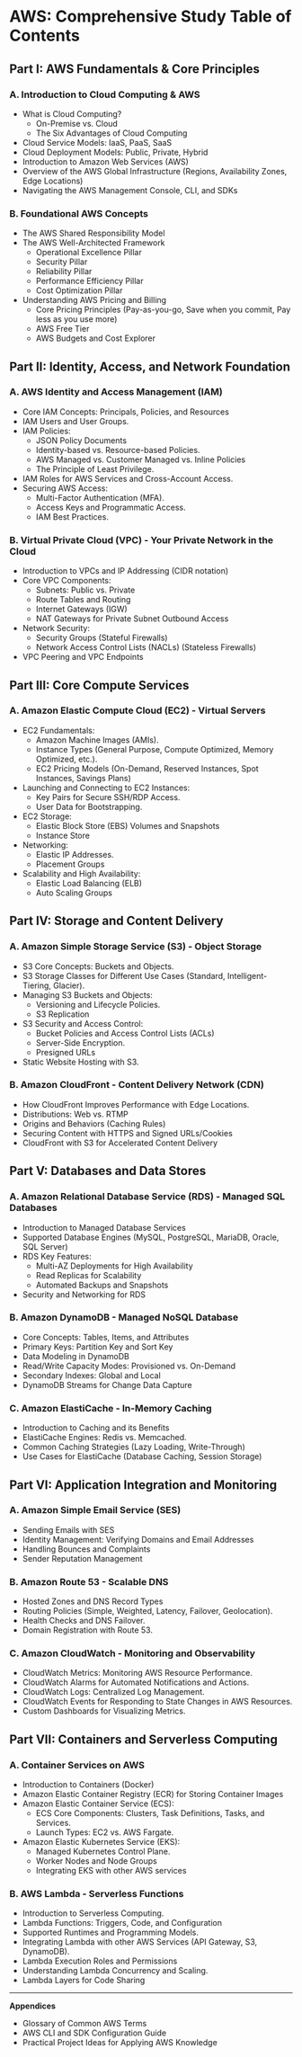 # AWS: Comprehensive Study Table of Contents

## Part I: AWS Fundamentals & Core Principles

### A. Introduction to Cloud Computing & AWS
*   What is Cloud Computing?
    *   On-Premise vs. Cloud
    *   The Six Advantages of Cloud Computing
*   Cloud Service Models: IaaS, PaaS, SaaS
*   Cloud Deployment Models: Public, Private, Hybrid
*   Introduction to Amazon Web Services (AWS)
*   Overview of the AWS Global Infrastructure (Regions, Availability Zones, Edge Locations)
*   Navigating the AWS Management Console, CLI, and SDKs

### B. Foundational AWS Concepts
*   The AWS Shared Responsibility Model
*   The AWS Well-Architected Framework
    *   Operational Excellence Pillar
    *   Security Pillar
    *   Reliability Pillar
    *   Performance Efficiency Pillar
    *   Cost Optimization Pillar
*   Understanding AWS Pricing and Billing
    *   Core Pricing Principles (Pay-as-you-go, Save when you commit, Pay less as you use more)
    *   AWS Free Tier
    *   AWS Budgets and Cost Explorer

## Part II: Identity, Access, and Network Foundation

### A. AWS Identity and Access Management (IAM)
*   Core IAM Concepts: Principals, Policies, and Resources
*   IAM Users and User Groups.
*   IAM Policies:
    *   JSON Policy Documents
    *   Identity-based vs. Resource-based Policies.
    *   AWS Managed vs. Customer Managed vs. Inline Policies
    *   The Principle of Least Privilege.
*   IAM Roles for AWS Services and Cross-Account Access.
*   Securing AWS Access:
    *   Multi-Factor Authentication (MFA).
    *   Access Keys and Programmatic Access.
    *   IAM Best Practices.

### B. Virtual Private Cloud (VPC) - Your Private Network in the Cloud
*   Introduction to VPCs and IP Addressing (CIDR notation)
*   Core VPC Components:
    *   Subnets: Public vs. Private
    *   Route Tables and Routing
    *   Internet Gateways (IGW)
    *   NAT Gateways for Private Subnet Outbound Access
*   Network Security:
    *   Security Groups (Stateful Firewalls)
    *   Network Access Control Lists (NACLs) (Stateless Firewalls)
*   VPC Peering and VPC Endpoints

## Part III: Core Compute Services

### A. Amazon Elastic Compute Cloud (EC2) - Virtual Servers
*   EC2 Fundamentals:
    *   Amazon Machine Images (AMIs).
    *   Instance Types (General Purpose, Compute Optimized, Memory Optimized, etc.).
    *   EC2 Pricing Models (On-Demand, Reserved Instances, Spot Instances, Savings Plans)
*   Launching and Connecting to EC2 Instances:
    *   Key Pairs for Secure SSH/RDP Access.
    *   User Data for Bootstrapping.
*   EC2 Storage:
    *   Elastic Block Store (EBS) Volumes and Snapshots
    *   Instance Store
*   Networking:
    *   Elastic IP Addresses.
    *   Placement Groups
*   Scalability and High Availability:
    *   Elastic Load Balancing (ELB)
    *   Auto Scaling Groups

## Part IV: Storage and Content Delivery

### A. Amazon Simple Storage Service (S3) - Object Storage
*   S3 Core Concepts: Buckets and Objects.
*   S3 Storage Classes for Different Use Cases (Standard, Intelligent-Tiering, Glacier).
*   Managing S3 Buckets and Objects:
    *   Versioning and Lifecycle Policies.
    *   S3 Replication
*   S3 Security and Access Control:
    *   Bucket Policies and Access Control Lists (ACLs)
    *   Server-Side Encryption.
    *   Presigned URLs
*   Static Website Hosting with S3.

### B. Amazon CloudFront - Content Delivery Network (CDN)
*   How CloudFront Improves Performance with Edge Locations.
*   Distributions: Web vs. RTMP
*   Origins and Behaviors (Caching Rules)
*   Securing Content with HTTPS and Signed URLs/Cookies
*   CloudFront with S3 for Accelerated Content Delivery

## Part V: Databases and Data Stores

### A. Amazon Relational Database Service (RDS) - Managed SQL Databases
*   Introduction to Managed Database Services
*   Supported Database Engines (MySQL, PostgreSQL, MariaDB, Oracle, SQL Server)
*   RDS Key Features:
    *   Multi-AZ Deployments for High Availability
    *   Read Replicas for Scalability
    *   Automated Backups and Snapshots
*   Security and Networking for RDS

### B. Amazon DynamoDB - Managed NoSQL Database
*   Core Concepts: Tables, Items, and Attributes
*   Primary Keys: Partition Key and Sort Key
*   Data Modeling in DynamoDB
*   Read/Write Capacity Modes: Provisioned vs. On-Demand
*   Secondary Indexes: Global and Local
*   DynamoDB Streams for Change Data Capture

### C. Amazon ElastiCache - In-Memory Caching
*   Introduction to Caching and its Benefits
*   ElastiCache Engines: Redis vs. Memcached.
*   Common Caching Strategies (Lazy Loading, Write-Through)
*   Use Cases for ElastiCache (Database Caching, Session Storage)

## Part VI: Application Integration and Monitoring

### A. Amazon Simple Email Service (SES)
*   Sending Emails with SES
*   Identity Management: Verifying Domains and Email Addresses
*   Handling Bounces and Complaints
*   Sender Reputation Management

### B. Amazon Route 53 - Scalable DNS
*   Hosted Zones and DNS Record Types
*   Routing Policies (Simple, Weighted, Latency, Failover, Geolocation).
*   Health Checks and DNS Failover.
*   Domain Registration with Route 53.

### C. Amazon CloudWatch - Monitoring and Observability
*   CloudWatch Metrics: Monitoring AWS Resource Performance.
*   CloudWatch Alarms for Automated Notifications and Actions.
*   CloudWatch Logs: Centralized Log Management.
*   CloudWatch Events for Responding to State Changes in AWS Resources.
*   Custom Dashboards for Visualizing Metrics.

## Part VII: Containers and Serverless Computing

### A. Container Services on AWS
*   Introduction to Containers (Docker)
*   Amazon Elastic Container Registry (ECR) for Storing Container Images
*   Amazon Elastic Container Service (ECS):
    *   ECS Core Components: Clusters, Task Definitions, Tasks, and Services.
    *   Launch Types: EC2 vs. AWS Fargate.
*   Amazon Elastic Kubernetes Service (EKS):
    *   Managed Kubernetes Control Plane.
    *   Worker Nodes and Node Groups
    *   Integrating EKS with other AWS services

### B. AWS Lambda - Serverless Functions
*   Introduction to Serverless Computing.
*   Lambda Functions: Triggers, Code, and Configuration
*   Supported Runtimes and Programming Models.
*   Integrating Lambda with other AWS Services (API Gateway, S3, DynamoDB).
*   Lambda Execution Roles and Permissions
*   Understanding Lambda Concurrency and Scaling.
*   Lambda Layers for Code Sharing

---
**Appendices**
*   Glossary of Common AWS Terms
*   AWS CLI and SDK Configuration Guide
*   Practical Project Ideas for Applying AWS Knowledge
